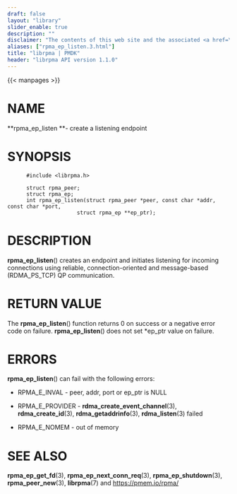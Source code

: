 ```yaml
---
draft: false
layout: "library"
slider_enable: true
description: ""
disclaimer: "The contents of this web site and the associated <a href=\"https://github.com/pmem\">GitHub repositories</a> are BSD-licensed open source."
aliases: ["rpma_ep_listen.3.html"]
title: "librpma | PMDK"
header: "librpma API version 1.1.0"
---
```

{{< manpages >}}

[comment]: <> (SPDX-License-Identifier: BSD-3-Clause)
[comment]: <> (Copyright 2020-2022, Intel Corporation)

# NAME

**rpma_ep_listen **- create a listening endpoint

# SYNOPSIS

          #include <librpma.h>

          struct rpma_peer;
          struct rpma_ep;
          int rpma_ep_listen(struct rpma_peer *peer, const char *addr, const char *port,
                          struct rpma_ep **ep_ptr);

# DESCRIPTION

**rpma_ep_listen**() creates an endpoint and initiates listening for
incoming connections using reliable, connection-oriented and
message-based (RDMA_PS_TCP) QP communication.

# RETURN VALUE

The **rpma_ep_listen**() function returns 0 on success or a negative
error code on failure. **rpma_ep_listen**() does not set \*ep_ptr value
on failure.

# ERRORS

**rpma_ep_listen**() can fail with the following errors:

-   RPMA_E\_INVAL - peer, addr, port or ep_ptr is NULL

-   RPMA_E\_PROVIDER - **rdma_create_event_channel**(3),
    **rdma_create_id**(3), **rdma_getaddrinfo**(3), **rdma_listen**(3)
    failed

-   RPMA_E\_NOMEM - out of memory

# SEE ALSO

**rpma_ep_get_fd**(3), **rpma_ep_next_conn_req**(3),
**rpma_ep_shutdown**(3), **rpma_peer_new**(3), **librpma**(7) and
https://pmem.io/rpma/
